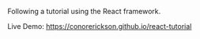 Following a tutorial using the React framework.

Live Demo: https://conorerickson.github.io/react-tutorial
